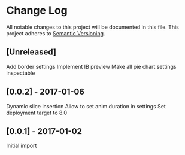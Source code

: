 # Change Log
All notable changes to this project will be documented in this file.
This project adheres to [Semantic Versioning](http://semver.org/).

## [Unreleased]
Add border settings
Implement IB preview
Make all pie chart settings inspectable

## [0.0.2] - 2017-01-06
Dynamic slice insertion
Allow to set anim duration in settings
Set deployment target to 8.0

## [0.0.1] - 2017-01-02
Initial import
